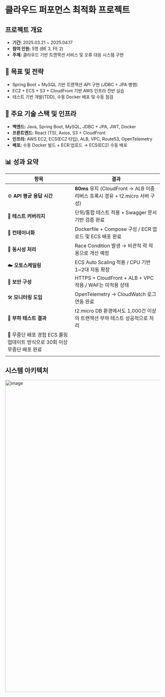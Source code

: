 # 클라우드 퍼포먼스 최적화 프로젝트 

## 프로젝트 개요

* **기간:** 2025.03.21 ~ 2025.04.17
* **참여 인원:** 5명 (BE 3, FE 2)
* **주제:** 클라우드 기반 트랜잭션 서비스 및 오류 대응 시스템 구현

## 🎯 목표 및 전략

* Spring Boot + MySQL 기반 트랜잭션 API 구현 (JDBC + JPA 병행)
* EC2 + ECS + S3 + CloudFront 기반 AWS 인프라 전반 실습
* 테스트 기반 개발(TDD), 수동 Docker 배포 및 수동 점검

## 🔧 주요 기술 스택 및 인프라

* **백엔드:** Java, Spring Boot, MySQL, JDBC + JPA, JWT, Docker
* **프론트엔드:** React (TS), Axios, S3 + CloudFront
* **인프라:** AWS EC2, ECS(EC2 타입), ALB, VPC, Route53, OpenTelemetry
* **배포:** 수동 Docker 빌드 + ECR 업로드 → ECS(EC2) 수동 배포

## 📊 성과 요약

| 항목                  | 결과                                                                    |
| ------------------- | ---------------------------------------------------------------------   |
| ⚙️ **API 평균 응답 시간** | **80ms** 유지 (CloudFront → ALB 이중 리버스 프록시 경유 + t2.micro 서버 구성)  |
| 💬 **테스트 커버리지**     | 단위/통합 테스트 적용 + Swagger 문서 기반 검증 완료                            |
| 🐳 **컨테이너화**        | Dockerfile + Compose 구성 / ECR 업로드 및 ECS 배포 완료                     |
| 🧪 **동시성 처리**       | Race Condition 발생 → 비관적 락 적용으로 개선 예정                            |
| ☁️ **오토스케일링**       | ECS Auto Scaling 적용 / CPU 기반 1\~2대 자동 확장                          |
| 🔐 **보안 구성**        | HTTPS + CloudFront + ALB + VPC 적용 / WAF는 미적용 상태                     |
| 🛠 **모니터링 도입**      | OpenTelemetry → CloudWatch 로그 연동 완료                                  |
| 🧪 **부하 테스트 결과**    | t2.micro DB 환경에서도 1,000건 이상의 트랜잭션 부하 테스트 성공적으로 처리           |
| 🚀 무중단 배포 경험	        ECS 롤링 업데이트 방식으로 30회 이상 무중단 배포 완료                              |
|                                                                                                 |


## 시스템 아키텍처
<img width="1016" alt="image" src="https://github.com/user-attachments/assets/85081441-9566-45c6-872f-dfe1fe484186" />

